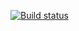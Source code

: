 [![Build status](https://ci.appveyor.com/api/projects/status/jn0bkxo1isatpdi0?svg=true)](https://ci.appveyor.com/project/SofyaDavydova/cucumber)